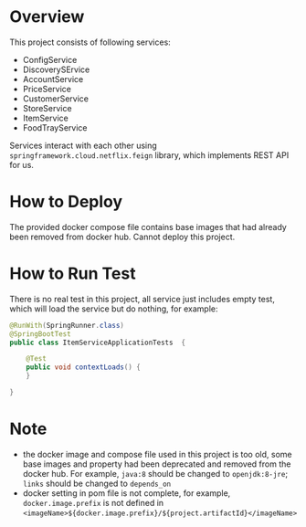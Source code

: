 # Overview
This project consists of following services:
- ConfigService
- DiscoverySErvice
- AccountService
- PriceService
- CustomerService
- StoreService
- ItemService
- FoodTrayService

Services interact with each other using `springframework.cloud.netflix.feign` library, which implements REST API for us.

# How to Deploy
The provided docker compose file contains base images that had already been removed from docker hub. Cannot deploy this project.

# How to Run Test
There is no real test in this project, all service just includes empty test, which will load the service but do nothing, for example:

``` java
@RunWith(SpringRunner.class)
@SpringBootTest
public class ItemServiceApplicationTests  {

	@Test
	public void contextLoads() {
	}

}
```

# Note
- the docker image and compose file used in this project is too old, some base images and property had been deprecated and removed from the docker hub. For example, `java:8` should be changed to `openjdk:8-jre`; `links` should be changed to `depends_on`
- docker setting in pom file is not complete, for example, `docker.image.prefix` is not defined in `<imageName>${docker.image.prefix}/${project.artifactId}</imageName>`